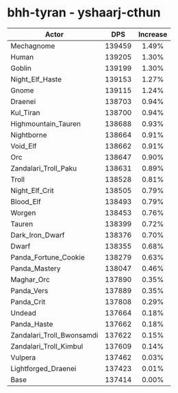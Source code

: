 # bhh-tyran - yshaarj-cthun
| Actor | DPS | Increase |
|---|:---:|:---:|
|Mechagnome|139459|1.49%|
|Human|139205|1.30%|
|Goblin|139199|1.30%|
|Night_Elf_Haste|139153|1.27%|
|Gnome|139115|1.24%|
|Draenei|138703|0.94%|
|Kul_Tiran|138700|0.94%|
|Highmountain_Tauren|138688|0.93%|
|Nightborne|138664|0.91%|
|Void_Elf|138662|0.91%|
|Orc|138647|0.90%|
|Zandalari_Troll_Paku|138631|0.89%|
|Troll|138528|0.81%|
|Night_Elf_Crit|138505|0.79%|
|Blood_Elf|138493|0.79%|
|Worgen|138453|0.76%|
|Tauren|138399|0.72%|
|Dark_Iron_Dwarf|138376|0.70%|
|Dwarf|138355|0.68%|
|Panda_Fortune_Cookie|138279|0.63%|
|Panda_Mastery|138047|0.46%|
|Maghar_Orc|137890|0.35%|
|Panda_Vers|137889|0.35%|
|Panda_Crit|137808|0.29%|
|Undead|137664|0.18%|
|Panda_Haste|137662|0.18%|
|Zandalari_Troll_Bwonsamdi|137622|0.15%|
|Zandalari_Troll_Kimbul|137609|0.14%|
|Vulpera|137462|0.03%|
|Lightforged_Draenei|137423|0.01%|
|Base|137414|0.00%|
